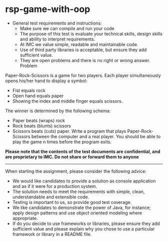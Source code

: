 # rsp-game-with-oop

+ General test requirements and instructions:
  + Make sure we can compile and run your code
  + The purpose of this test is evaluate your technical skills, design skills and ability to interpret
requirements. 
  + At IMC we value simple, readable and maintainable code. 
  + Use of third party libraries is
acceptable, but ensure they add sufficient value.
  + They are open problems and there is no right or wrong answer.
Problem

Paper-Rock-Scissors is a game for two players. Each player simultaneously opens his/her hand to display
a symbol:
+ Fist equals rock
+ Open hand equals paper
+ Showing the index and middle finger equals scissors.

The winner is determined by the following schema:
+ Paper beats (wraps) rock
+ Rock beats (blunts) scissors
+ Scissors beats (cuts) paper.
Write a program that plays Paper-Rock-Scissors between the computer and a real player. You should be
able to play the game n times before the program exits.

**Please note that the contents of the test documents are confidential, and are proprietary
to IMC. Do not share or forward them to anyone**
__________________

When starting the assignment, please consider the following advice:

+ We would like candidates to provide a solution as console application and as if it were for a production system. 
+ The solution needs to meet the requirements with simple, clean, understandable and extensible code. 
+ Testing is important to us, so provide good test coverage. 
+ We like candidates to demonstrate the power of Java, for instance; apply design patterns and use object oriented modeling where appropriate. 
+ If do you decide to use frameworks or libraries, please ensure they add sufficient value and please explain why you chose to use a particular framework or library in a README file.